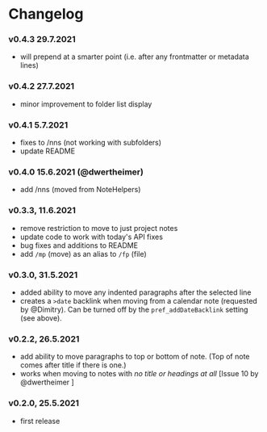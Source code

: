 # Changelog
### v0.4.3 29.7.2021
- will prepend at a smarter point (i.e. after any frontmatter or metadata lines)

### v0.4.2 27.7.2021
- minor improvement to folder list display

### v0.4.1 5.7.2021
- fixes to /nns (not working with subfolders)
- update README

### v0.4.0 15.6.2021 (@dwertheimer)
- add /nns (moved from NoteHelpers)

### v0.3.3, 11.6.2021
- remove restriction to move to just project notes
- update code to work with today's API fixes
- bug fixes and additions to README
- add `/mp` (move) as an alias to `/fp` (file)

### v0.3.0, 31.5.2021
- added ability to move any indented paragraphs after the selected line
- creates a `>date` backlink when moving from a calendar note (requested by @Dimitry). Can be turned off by the `pref_addDateBacklink` setting (see above).

### v0.2.2, 26.5.2021
- add ability to move paragraphs to top or bottom of note. (Top of note comes after title if there is one.)
- works when moving to notes with _no title or headings at all_ [Issue 10 by @dwertheimer ]

### v0.2.0, 25.5.2021
- first release
